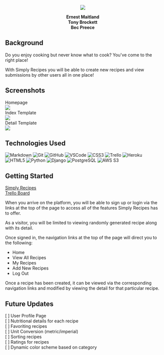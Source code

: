 <p align="center"><img src="https://i.imgur.com/pIAZUJ1.png"></p>

<p align="center">
<b>Ernest Maitland</b><br>
<b>Tony Brockett</b><br>
<b>Bec Preece</b><br>
</p>

## Background

Do you enjoy cooking but never know what to cook? You've come to the right place!

With Simply Recipes you will be able to create new recipes and view submissions by other users all in one place!

## Screenshots

Homepage <br>
<img src="https://i.imgur.com/UhTbSxG.jpg">
<br>
Index Template <br>
<img src="https://i.imgur.com/NVv77ME.jpg">
<br>
Detail Template <br>
<img src="https://i.imgur.com/OdtSypO.png">


## Technologies Used

![Markdown](https://img.shields.io/badge/-Markdown-05122A?style=flat&logo=markdown)
![Git](https://img.shields.io/badge/-Git-05122A?style=flat&logo=git)
![GitHub](https://img.shields.io/badge/-GitHub-05122A?style=flat&logo=github)
![VSCode](https://img.shields.io/badge/-VS_Code-05122A?style=flat&logo=visualstudio)
![CSS3](https://img.shields.io/badge/-CSS-05122A?style=flat&logo=css3)
![Trello](https://img.shields.io/badge/-Trello-05122A?style=flat&logo=trello)
![Heroku](https://img.shields.io/badge/-Heroku-05122A?style=flat&logo=heroku)
![HTML5](https://img.shields.io/badge/-HTML5-05122A?style=flat&logo=html5)
![Python](https://img.shields.io/badge/-Python-05122A?style=flat&logo=python)
![Django](https://img.shields.io/badge/-Django-05122A?style=flat&logo=django)
![PostgreSQL](https://img.shields.io/badge/-PostgreSQL-05122A?style=flat&logo=postgresql)
![AWS S3](https://img.shields.io/badge/-AWS_S3-05122A?style=flat&logo=amazons3)
## Getting Started

[Simply Recipes](https://simply-recipes-621.herokuapp.com/)<br>
[Trello Board](https://trello.com/b/i26CC4OI)

When you arrive on the platform, you will be able to sign up or login via the links at the top of the page to access all of the features Simply Recipes has to offer.

As a visitor, you will be limited to viewing  randomly generated recipe along with its detail.

Once signed in, the navigation links at the top of the page will direct you to the following:

* Home
* View All Recipes
* My Recipes
* Add New Recipes
* Log Out

Once a recipe has been created, it can be viewed via the corresponding navigation links and modified by viewing the detail for that particular recipe.

## Future Updates

[ ] User Profile Page<br>
[ ] Nutritional details for each recipe<br>
[ ] Favoriting recipes<br>
[ ] Unit Conversion (metric/imperial)<br>
[ ] Sorting recipes<br>
[ ] Ratings for recipes<br>
[ ] Dynamic color scheme based on category<br>
